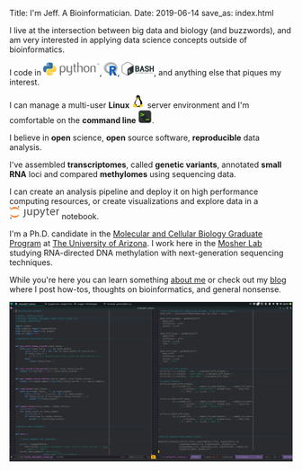 Title: I'm Jeff. A Bioinformatician.
Date: 2019-06-14
save_as: index.html

I live at the intersection between big data and biology (and buzzwords), and am
very interested in applying data science concepts outside of bioinformatics.

<i class="fas fa-code" style="width:24px;height:24px;"></i>
I code in <img src="/images/Python-Logo.png" alt="Python" style="width:100px;height:24px;">,
<img src="/images/Rlogo.png" alt="R Logo" style="width:24px;height:24px;">,
<img src="/images/BASH_logo-transparent-bg-color.png" alt="R Logo" style="width:57px;height:24px;">,
and anything else that piques my interest.

<i class="fas fa-server" style="width:24px;height:24px;"></i> I can manage a
multi-user **Linux** <img src="/images/OS-Linux-icon.png" style="width:24px;height:24px;">
server environment and I'm comfortable on the **command line**
<img src="/images/terminal_icon.png" style="width:24px;height:24px;">.

<i class="fas fa-flask" style="width:24px;height:24px;"></i> I believe in
**open** science, **open** source software, **reproducible** data analysis.

<i class="fas fa-dna" style="width:24px;height:24px;"></i>  I've assembled
**transcriptomes**, called **genetic variants**, annotated **small RNA** loci
and compared **methylomes** using sequencing data.

<i class="fas fa-project-diagram" style="width:24px;height:24px;"></i> I can
create an analysis pipeline and deploy it on high performance computing
resources, or create visualizations and explore data in a
<img src="/images/jupyter_logo.png" alt="Jupyter" style="width:89px;height:24px;">
notebook.

<i class="fas fa-user-graduate" style="width:24px;height:24px;"></i> I'm a Ph.D.
candidate in the
[Molecular and Cellular Biology Graduate Program](http://http://bmcb.biology.arizona.edu/)
at [The University of Arizona](https://www.arizona.edu/). I work here in the
[Mosher Lab](https://cals.arizona.edu/research/mosherlab/Mosher_Lab/Home.html)
studying RNA-directed DNA methylation with next-generation sequencing techniques. 

While you're here you can learn something [about me](/pages/about.html) or check
out my [blog](/pages/blog.html) where I post how-tos, thoughts on bioinformatics,
and general nonsense.

<center>
<img src="/images/doin_work.png" alt="Check Out SpacEmacs!">
</center>
